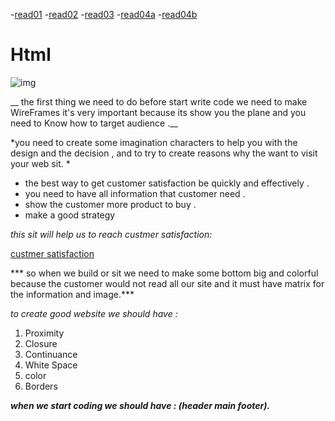 -[read01](read01.md)
-[read02](read02.md)
-[read03](read03.md)
-[read04a](read04a.md)
-[read04b](read04b.md)


# Html


![img](https://www.bestwebsitebuilders.uk/wp-content/uploads/2018/06/html-1080x500.png)


__ the first thing we need to do before start write code we need to make WireFrames it's very important because its show you the plane and you need to Know how to target audience .__ 



*you need to create some imagination characters to help you with the design and the decision , and to try to create reasons why the want to visit your web sit. *


* the best way to get customer satisfaction be quickly     and effectively .
* you need to have all information that customer need .
* show the customer more product to buy .
* make a good strategy

*this sit will help us to reach custmer satisfaction:*

[custmer satisfaction](https://www.salesforce.com/products/service-cloud/best-practices/how-to-improve-customer-satisfaction/)


*** so when we build or sit we need to make some bottom big and colorful because the customer would not read all our site
and it must have matrix for the information and image.***



*to create good website we should have :*
1. Proximity
2. Closure
3. Continuance
4. White Space
5. color
6. Borders

***when we start coding we should have :  (header main footer).***